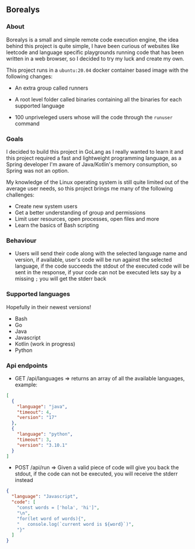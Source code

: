 ## Borealys

### About
Borealys is a small and simple remote code execution engine, the idea
behind this project is quite simple, I have been curious of websites like
leetcode and language specific playgrounds running code that has been 
written in a web browser, so I decided to try my luck and create my own.

This project runs in a `ubuntu:20.04` docker container based image with
the following changes:
- An extra group called runners
- A root level folder called binaries containing all the binaries for each
  supported language
  
- 100 unpriveleged users whose will the code through the `runuser` command

### Goals
I decided to build this project in GoLang as I really wanted to learn it
and this project required a fast and lightweight programming language, as
a Spring developer I'm aware of Java/Kotlin's memory consumption, so Spring
was not an option.

My knowledge of the Linux operating system is still quite limited out of
the average user needs, so this project brings me many of the
following challenges:
- Create new system users
- Get a better understanding of group and permissions
- Limit user resources, open processes, open files and more
- Learn the basics of Bash scripting

### Behaviour
- Users will send their code along with the selected language name and version,
  if available, user's code will be run against the selected language, if
  the code succeeds the stdout of the executed code will be sent in the response,
  if your code can not be executed lets say by a missing `;` you will get
  the stderr back

### Supported languages
Hopefully in their newest versions!
- Bash
- Go
- Java
- Javascript 
- Kotlin (work in progress)
- Python

### Api endpoints
- GET /api/languages => returns an array of all the available languages,
  example:
```json
[
  {
    "language": "java",
    "timeout": 4,
    "version": "17"
  },
  {
    "language": "python",
    "timeout": 3,
    "version": "3.10.1"
  }
]
```

- POST /api/run => Given a valid piece of code will give you back the stdout,
if the code can not be executed, you will receive the stderr instead

```json
{
  "language": "Javascript",
  "code": [
    "const words = ['hola', 'hi']",
    "\n",
    "for(let word of words){",
    "   console.log(`current word is ${word}`)",
    "}"
  ]
}
```